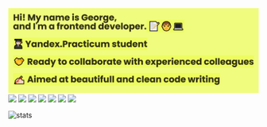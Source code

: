<div>
 <img src="https://github.com/George051191/George051191/blob/main/banner%20(4).png">
 <img src="https://img.icons8.com/color/48/000000/javascript--v1.png"/>
 <img src="https://img.icons8.com/color/48/000000/css3.png"/>
 <img src="https://img.icons8.com/color/48/000000/html-5--v1.png"/>
 <img src="https://img.icons8.com/color/48/000000/redux.png"/>
 <img src="https://img.icons8.com/color/48/000000/react-native.png"/>
 <img src="https://img.icons8.com/fluency/48/000000/typescript.png"/>
 <img src="https://img.icons8.com/color/48/000000/sass.png"/>
</div>

![stats](https://github-readme-stats.vercel.app/api?username=George051191&custom_title=GitHub%20Stats&count_private=true&show_icons=true&bg_color=-45,0e1420,262c38&icon_color=81A1C1&border_radius=15&border_color=2e3440&hide=stars&line_height=24&hide_border=true&theme=nord&cache_seconds=1800)
